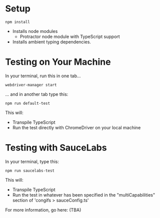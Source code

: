 Setup
=====

```
npm install
```

- Installs node modules
  - Protractor node module with TypeScript support
- Installs ambient typing dependencies.

Testing on Your Machine
=======================

In your terminal, run this in one tab...

```
webdriver-manager start 
```
... and in another tab type this:

```
npm run default-test
```
This will:
- Transpile TypeScript
- Run the test directly with ChromeDriver on your local machine

Testing with SauceLabs
=======================
In your terminal, type this:
                  
```
npm run saucelabs-test
```
This will:
- Transpile TypeScript
- Run the test in whatever has been specified in the "multiCapabilities" section of 'congifs > sauceConfig.ts'

For more information, go here: (TBA)